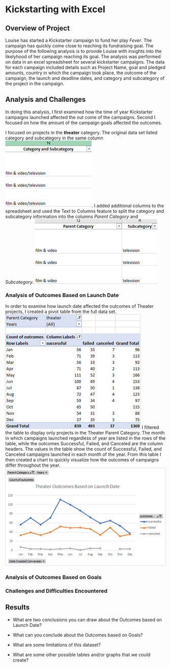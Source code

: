 # Kickstarting with Excel

## Overview of Project

Louise has started a Kickstarter campaign to fund her play *Fever*.  The campaign has quickly come close to reaching its fundraising goal. The purpose of the following analysis is to provide Louise with insights into the likelyhood of her campaign reaching its goal.  The analysis was performed on data in an excel spreadsheet for several kickstarter campaigns.  The data for each campaign included details such as Project Name, goal and pledged amounts, country in which the campaign took place, the outcome of the campaign, the launch and deadline dates, and category and subcategory of the project in the campaign.  

## Analysis and Challenges

In doing this analysis, I first examined how the time of year Kickstarter campaigns launched affected the out come of the campaigns.  Second I focused on how the amount of the campaign goals affected the outcomes.  

I focused on projects in the **theater** category.  The original data set listed category and subcategory in the same column ![category_subcategory_column](resources/category_subcategory_column.png).  I added additional columns to the spreadsheet and used the Text to Columns feature to split the category and subcategory information into the columns *Parent Category* and *Subcategory*.  ![](resources/parent_sub_category_split.png)



### Analysis of Outcomes Based on Launch Date

In order to examine how launch date affected the outcomes of Theater projects, I created a pivot table from the full data set. ![](resources/pivot_table.png)
I filtered the table to display only projects in the Theater Parent Category.  The month in which campaigns launched regardless of year are listed in the rows of the table, while the outcomes Successful, Failed, and Canceled are the column headers.  The values in the table show the count of Successful, Failed, and Canceled campaigns launched in each month of the year.  From this table I then created a chart to quickly visualize how the outcomes of campaigns differ throughout the year.  ![](resources/Theater_Outcomes_vs_Launch.png)

### Analysis of Outcomes Based on Goals

### Challenges and Difficulties Encountered

## Results

- What are two conclusions you can draw about the Outcomes based on Launch Date?

- What can you conclude about the Outcomes based on Goals?

- What are some limitations of this dataset?

- What are some other possible tables and/or graphs that we could create?
